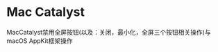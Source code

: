 # Mac Catalyst
<script setup>
// const base = '/Blog-Doc';
const base = process.env.VITE_BASE_URL;
</script>



<div class="grid-container">
  <a class="grid-item" :href="`${base}/src/iOS/Mac Catalyst/MacCatalyst禁用全屏按钮(以及：关闭，最小化，全屏三个按钮相关操作)与macOS AppKit框架操作`">MacCatalyst禁用全屏按钮(以及：关闭，最小化，全屏三个按钮相关操作)与macOS AppKit框架操作</a>
</div>
